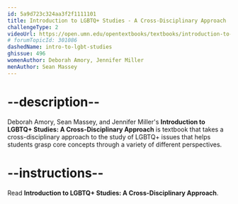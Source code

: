 ```yaml
---
id: 5a9d723c324aa3f2f1111101
title: Introduction to LGBTQ+ Studies - A Cross-Disciplinary Approach
challengeType: 2
videoUrl: https://open.umn.edu/opentextbooks/textbooks/introduction-to-lgbtq-studies-a-cross-disciplinary-approach
# forumTopicId: 301086
dashedName: intro-to-lgbt-studies
ghissue: 496
womenAuthor: Deborah Amory, Jennifer Miller
menAuthor: Sean Massey
---
```


# --description--

Deborah Amory, Sean Massey, and Jennifer Miller's __Introduction to LGBTQ+ Studies: A Cross-Disciplinary Approach__ is textbook that takes a cross-disciplinary approach to the study of LGBTQ+ issues that helps students grasp core concepts through a variety of different perspectives.

# --instructions--

Read __Introduction to LGBTQ+ Studies: A Cross-Disciplinary Approach__.